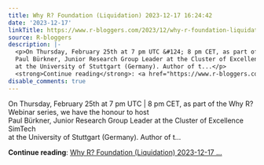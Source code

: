 ```yaml
---
title: Why R? Foundation (Liquidation) 2023-12-17 16:24:42
date: '2023-12-17'
linkTitle: https://www.r-bloggers.com/2023/12/why-r-foundation-liquidation-2023-12-17-162442/
source: R-bloggers
description: |-
  <p>On Thursday, February 25th at 7 pm UTC &#124; 8 pm CET, as part of the Why R? Webinar series, we have the honour to host<br />
  Paul Bürkner, Junior Research Group Leader at the Cluster of Excellence SimTech<br />
  at the University of Stuttgart (Germany). Author of t...</p>
  <strong>Continue reading</strong>: <a href="https://www.r-bloggers.com/2023/12/why-r-foundation-liquidation-2023-12-17-162442/">Why R? Foundation (Liquidation) 2023-12-17 ...
disable_comments: true
---
```

<p>On Thursday, February 25th at 7 pm UTC &#124; 8 pm CET, as part of the Why R? Webinar series, we have the honour to host<br />
Paul Bürkner, Junior Research Group Leader at the Cluster of Excellence SimTech<br />
at the University of Stuttgart (Germany). Author of t...</p>
<strong>Continue reading</strong>: <a href="https://www.r-bloggers.com/2023/12/why-r-foundation-liquidation-2023-12-17-162442/">Why R? Foundation (Liquidation) 2023-12-17 ...